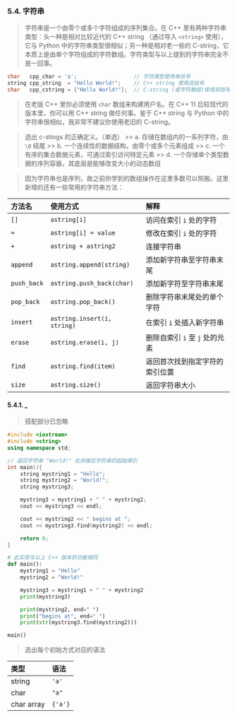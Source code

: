 
### 5.4. 字符串
> 字符串是一个由零个或多个字符组成的序列集合。在 C++ 里有两种字符串类型：头一种是相对比较近代的 C++ string （通过导入 `<string>` 使用），它与 Python 中的字符串类型很相似；另一种是相对老一些的 C-string，它本质上是由单个字符组成的字符数组。字符类型与以上提到的字符串完全不是一回事。
```cpp
char   cpp_char = 'a';                  // 字符类型使用单括号
string cpp_string  = "Hello World!";    // C++ string 使用双括号
char   cpp_cstring = {"Hello World!"};  // C-string (或字符数组)使用双括号
```

> 在老版 C++ 里你必须使用 `char` 数组来构建用户名。在 C++ 11 后较现代的版本里，你可以用 C++ string 做任何事。鉴于 C++ string 与 Python 中的字符串很相似，我非常不建议你使用老旧的 C-string。

> 选出 c-stings 的正确定义。（单选）
    >> a. 存储在数组内的一系列字符，由 `\0` 结尾
    >> b. 一个连续性的数据结构，由零个或多个元素组成
    >> c. 一个有序的集合数据元素，可通过索引访问特定元素
    >> d. 一个存储单个类型数据的序列容器，其底层是能够改变大小的动态数组

> 因为字符串也是序列，故之前你学到的数组操作在这里多数可以照搬。这里新增的还有一些常用的字符串方法：
>
| 方法名      | 使用方式                    | 解释                           |
| :---------- | :-------------------------- | :----------------------------- |
| `[]`        | `astring[i]`                | 访问在索引 `i` 处的字符        |
| `=`         | `astring[i] = value`        | 修改在索引 `i` 处的字符        |
| `+`         | `astring + astring2`        | 连接字符串                     |
| `append`    | `astring.append(string)`    | 添加新字符串至字符串末尾       |
| `push_back` | `astring.push_back(char)`   | 添加新字符至字符串末尾         |
| `pop_back`  | `astring.pop_back()`        | 删除字符串末尾处的单个字符     |
| `insert`    | `astring.insert(i, string)` | 在索引 `i` 处插入新字符串      |
| `erase`     | `astring.erase(i, j)`       | 删除自索引 `i` 至 `j` 处的元素 |
| `find`      | `astring.find(item)`        | 返回首次找到指定字符的索引位置 |
| `size`      | `astring.size()`            | 返回字符串大小                 |


#### 5.4.1. _
> 搭配部分已忽略

```cpp
#include <iostream>
#include <string>
using namespace std;

// 返回字符串 "World!" 在拼接后字符串的起始索引
int main(){
    string mystring1 = "Hello";
    string mystring2 = "World!";
    string mystring3;

    mystring3 = mystring1 + " " + mystring2;
    cout << mystring3 << endl;

    cout << mystring2 << " begins at ";
    cout << mystring3.find(mystring2) << endl;

    return 0;
}
```
```python
# 此实现与以上 C++ 版本的功能相同
def main():
    mystring1 = "Hello"
    mystring2 = "World!"

    mystring3 = mystring1 + " " + mystring2
    print(mystring3)

    print(mystring2, end=" ")
    print("begins at", end=" ")
    print(str(mystring3.find(mystring2)))

main()
```

> 选出每个初始方式对应的语法
>
| 类型       | 语法    |
| :--------- | :------ |
| string     | `'a'`   |
| char       | `"a"`   |
| char array | `{'a'}` |